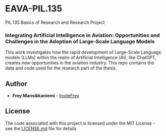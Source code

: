 # EAVA-PIL.135
PIL.135 Basics of Research and Research Project

### Integrating Artificial Intelligence in Aviation: Opportunities and Challenges in the Adoption of Large-Scale Language Models

This work investigates how the rapid development of Large-Scale Language models (LLMs) within the realm of Artificial Intelligence (AI), like ChatGPT, creates new opportunities in the aviation industry. This repo contains the data and code used for the research part of the thesis.

## Author

* **Frey Mansikkaniemi** - [InviteFrey](https://github.com/invite-frey)

## License

The code associated with this project is licensed under the MIT License - see the [LICENSE.md](LICENSE.md) file for details
